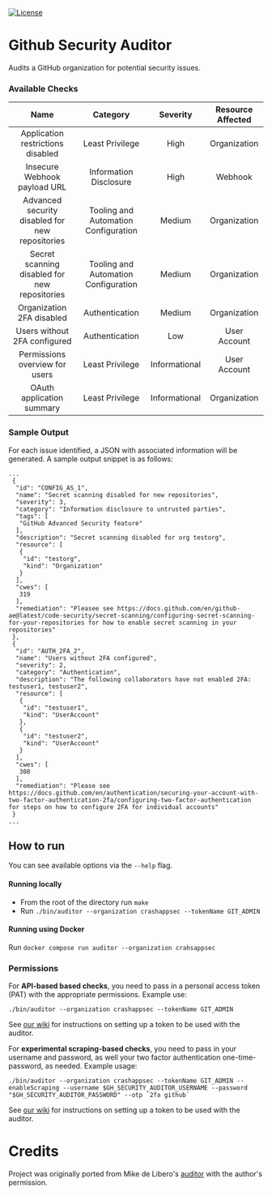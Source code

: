 [![License](https://img.shields.io/badge/License-Apache%202.0-blue.svg)](https://github.com/crashappsec/github-security-auditor/blob/main/LICENSE)
<!-- [![OpenSSF Scorecard](https://api.securityscorecards.dev/projects/github.com/ossf/scorecard/badge)](https://api.securityscorecards.dev/projects/github.com/crashappsec/github-security-auditor) -->
<!-- [![Go Report Card](https://goreportcard.com/badge/github.com/ossf/scorecard/v4)](https://goreportcard.com/report/github.com/crashappsec/github-security-auditor) -->

# Github Security Auditor

Audits a GitHub organization for potential security issues.


### Available Checks

|                       Name                      |               Category               |    Severity   | Resource Affected |
|:-----------------------------------------------:|:------------------------------------:|:-------------:|:-----------------:|
| Application restrictions disabled               |            Least Privilege           |     High      |    Organization   |
| Insecure Webhook payload URL                    |        Information Disclosure        |     High      |      Webhook      |
| Advanced security disabled for new repositories | Tooling and Automation Configuration |    Medium     |    Organization   |
| Secret scanning disabled for new repositories   | Tooling and Automation Configuration |    Medium     |    Organization   |
| Organization 2FA disabled                       |            Authentication            |    Medium     |    Organization   |
| Users without 2FA configured                    |            Authentication            |      Low      |    User Account   |
| Permissions overview for users                  |            Least Privilege           | Informational |    User Account   |
| OAuth application summary                       |            Least Privilege           | Informational |    Organization   |


### Sample Output
For each issue identified, a JSON with associated information will be generated. A sample output snippet is as follows:

```
...
 {
  "id": "CONFIG_AS_1",
  "name": "Secret scanning disabled for new repositories",
  "severity": 3,
  "category": "Information disclosure to untrusted parties",
  "tags": [
   "GitHub Advanced Security feature"
  ],
  "description": "Secret scanning disabled for org testorg",
  "resource": [
   {
    "id": "testorg",
    "kind": "Organization"
   }
  ],
  "cwes": [
   319
  ],
  "remediation": "Pleasee see https://docs.github.com/en/github-ae@latest/code-security/secret-scanning/configuring-secret-scanning-for-your-repositories for how to enable secret scanning in your repositories"
 },
 {
  "id": "AUTH_2FA_2",
  "name": "Users without 2FA configured",
  "severity": 2,
  "category": "Authentication",
  "description": "The following collaborators have not enabled 2FA: testuser1, testuser2",
  "resource": [
   {
    "id": "testuser1",
    "kind": "UserAccount"
   },
   {
    "id": "testuser2",
    "kind": "UserAccount"
   }
  ],
  "cwes": [
   308
  ],
  "remediation": "Please see https://docs.github.com/en/authentication/securing-your-account-with-two-factor-authentication-2fa/configuring-two-factor-authentication for steps on how to configure 2FA for individual accounts"
 }
...
```

## How to run

You can see available options via the `--help` flag.

#### Running locally
* From the root of the directory run `make`
* Run `./bin/auditor --organization crashappsec --tokenName GIT_ADMIN`

#### Running using Docker

Run `docker compose run auditor --organization crahsappsec`

### Permissions

For **API-based based checks**, you need to pass in a personal access token (PAT) with the appropriate permissions. Example use:

`./bin/auditor --organization crashappsec --tokenName GIT_ADMIN`

See [our wiki](https://github.com/crashappsec/github-security-auditor/wiki/Setting-up-GitHub#creating-a-token) for instructions on setting up a token to be used with the auditor.


For **experimental scraping-based checks**, you need to pass in your username and password, as well your two factor authentication one-time-password, as needed. Example usage:

```shell
./bin/auditor --organization crashappsec --tokenName GIT_ADMIN --enableScraping --username $GH_SECURITY_AUDITOR_USERNAME --password "$GH_SECURITY_AUDITOR_PASSWORD" --otp `2fa github`

```
See [our wiki](https://github.com/crashappsec/github-security-auditor/wiki/Setting-up-GitHub#setting-up-2fa-experimental) for instructions on setting up a token to be used with the auditor.


# Credits

Project was originally ported from Mike de Libero's [auditor](https://github.com/CodeReconCo/githubsecurityauditor) with the author's permission.
